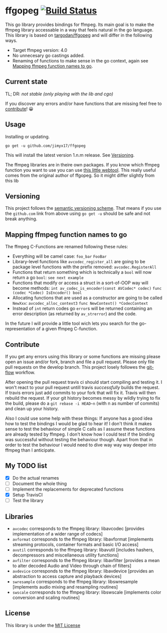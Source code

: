 # ffgopeg [![Build Status](https://travis-ci.org/jimyx17/ffgopeg.svg?branch=master)](https://travis-ci.org/jimyx17/ffgopeg)

This go library provides bindings for ffmpeg.
Its main goal is to make the ffmpeg library accessable in a way that feels natural in the go language.
This library is based on [targodan/ffgopeg](https://github.com/targodan/ffgopeg) and will differ in the following ways.

- Target ffmpeg version: 4.0
- No unnecesary go castings added.
- Renaming of functions to make sense in the go context, again see [Mapping ffmpeg function names to go](#mapping-ffmpeg-function-names-to-go).

## Current state

TL; DR: *not stable (only playing with the lib and cgo)*

If you discover any errors and/or have functions that are missing feel free to [contribute](#contribute)! :grinning:


## Usage

Installing or updating.

```
go get -u github.com/jimyx17/ffgopeg
```

This will install the latest version 1.n.m release.
See [Versioning](#versioning).

The ffmpeg libraries are in theire own packages.
If you know which ffmpeg function you want to use you can use [this little webtool](https://targodan.github.io/ffgopeg). This really useful comes from the original author of ffgopeg. So it might differ slightly from this lib

## Versioning

This project follows the [semantic versioning scheme](http://semver.org/).
That means if you use the `github.com` link from above using `go get -u` should be safe and not break anything.

## Mapping ffmpeg function names to go

The ffmpeg C-Functions are renamed following these rules:

- Everything will be camel case: `foo_bar`  `FooBar`
- Library-level functions like `avcodec_register_all` are going to be package level functions with the prefix removed: `avcodec.RegisterAll`
- Functions that return something which is technically a `bool` will now return a go `bool`: `see next example`
- Functions that modify or access a struct in a sort-of-OOP way will become methods: `int av_codec_is_encoder(const AVCodec* codec)`  `func (codec *Codec) IsEncoder() bool`
- Allocating functions that are used as a constructor are going to be called `NewXxx`: `avcodec_alloc_context3`  `func NewContext() *CodecContext`
- Instead of `int` return codes go `error`s will be returned containing an error description (as returned by `av_strerror`) and the code.

In the future I will provide a little tool wich lets you search for the go-representation of a given ffmpeg C-function.

## Contribute

If you get any errors using this library or some functions are missing please open an issue and/or fork, branch and file a pull request.
Please only file pull requests on the develop branch.
This project losely followes the [git-flow](http://danielkummer.github.io/git-flow-cheatsheet/) workflow.

After opening the pull request travis ci should start compiling and testing it.
I won't react to your pull request untill travis *successfully* builds the request.
If travis errors just add commits to your fork that will fix it.
Travis will then rebuild the request.
If your git history becomes messy by wildly trying to fix the build, please do a `git rebase -i HEAD~n` (with n as number of commits) and clean up your history.

Also I could use some help with these things:
If anyone has a good idea how to test the bindings I would be glad to hear it!
I don't think it makes sense to test the behaviour of simple C calls as I assume these functions are already tested by ffmpeg.
I don't know how I could test if the binding was successful without testing the behaviour though.
Apart from that in order to test the behaviour I would need to dive way way way deeper into ffmpeg than I anticipate.

## My TODO list

- [x] Do the actual renames
- [ ] Document the whole thing
- [ ] Implement the replacements for deprecated functions
- [x] Setup TravisCI
- [ ] Test the library

## Libraries

- `avcodec` corresponds to the ffmpeg library: libavcodec [provides implementation of a wider range of codecs]
- `avformat` corresponds to the ffmpeg library: libavformat [implements streaming protocols, container formats and basic I/O access]
- `avutil` corresponds to the ffmpeg library: libavutil [includes hashers, decompressors and miscellaneous utility functions]
- `avfilter` corresponds to the ffmpeg library: libavfilter [provides a mean to alter decoded Audio and Video through chain of filters]
- `avdevice` corresponds to the ffmpeg library: libavdevice [provides an abstraction to access capture and playback devices]
- `swresample` corresponds to the ffmpeg library: libswresample [implements audio mixing and resampling routines]
- `swscale` corresponds to the ffmpeg library: libswscale [implements color conversion and scaling routines]

## License

This library is under the [MIT License](http://opensource.org/licenses/MIT)
